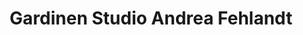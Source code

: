 ---
title: "Gardinen Studio Andrea Fehlandt"
url: /waren-mueritz/gardinen-studio-andrea-fehlandt/
shop: Gardinen
---